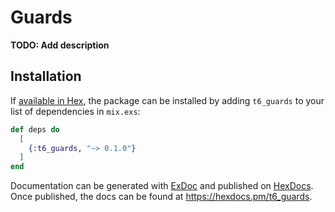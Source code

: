 # Guards

**TODO: Add description**

## Installation

If [available in Hex](https://hex.pm/docs/publish), the package can be installed
by adding `t6_guards` to your list of dependencies in `mix.exs`:

```elixir
def deps do
  [
    {:t6_guards, "~> 0.1.0"}
  ]
end
```

Documentation can be generated with [ExDoc](https://github.com/elixir-lang/ex_doc)
and published on [HexDocs](https://hexdocs.pm). Once published, the docs can
be found at <https://hexdocs.pm/t6_guards>.

